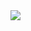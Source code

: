 <img src="https://capsule-render.vercel.app/api?type=waving&color=0:24c6dc,100:514a9d&height=300&section=header&text=seok%20render&fontSize=90" />
